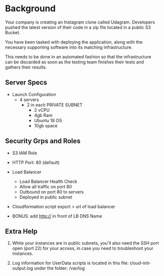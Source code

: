 # Background

Your company is creating an Instagram clone called Udagram. Developers pushed the latest version of their code in a zip file located in a public S3 Bucket.

You have been tasked with deploying the application, along with the necessary supporting software into its matching infrastructure.

This needs to be done in an automated fashion so that the infrastructure can be discarded as soon as the testing team finishes their tests and gathers their results.

## Server Specs

- Launch Configuration
  - 4 servers
    - 2 in each PRIVATE SUBNET
      - 2 vCPU
      - 4gb Ram
      - Ubuntu 18 OS
      - 10gb space

## Security Grps and Roles

- S3 IAM Role
- HTTP Port: 80 (default)
- Load Balancer
  - Load Balancer Health Check
  - Allow all traffic on port 80
  - Outbound on port 80 to servers
  - Deployed in public subnet

- Cloudformation script export > url of load balancer
- BONUS: add <http://> in front of LB DNS Name

## Extra Help

1. While your instances are in public subnets, you'll also need the SSH port open (port 22) for your access, in case you need to troubleshoot your instances.

2. Log information for UserData scripts is located in this file: cloud-init-output.log under the folder: /var/log
